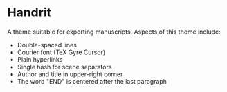 # Handrit

A theme suitable for exporting manuscripts. Aspects of this theme include:

* Double-spaced lines
* Courier font (TeX Gyre Cursor)
* Plain hyperlinks
* Single hash for scene separators
* Author and title in upper-right corner
* The word "END" is centered after the last paragraph

